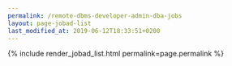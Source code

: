 ```yaml
---
permalink: /remote-dbms-developer-admin-dba-jobs
layout: page-jobad-list
last_modified_at: 2019-06-12T18:33:51+0200
---
```

{% include render_jobad_list.html permalink=page.permalink %}
